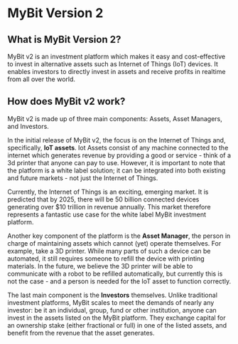 # MyBit Version 2

## What is MyBit Version 2?

MyBit v2 is an investment platform which makes it easy and cost-effective to invest in alternative assets such as Internet of Things \(IoT\) devices. It enables investors to directly invest in assets and receive profits in realtime from all over the world.

## How does MyBit v2 work?

MyBit v2 is made up of three main components: Assets, Asset Managers, and Investors. 

In the initial release of MyBit v2, the focus is on the Internet of Things and, specifically, **IoT assets**. Iot Assets consist of any machine connected to the internet which generates revenue by providing a good or service - think of a 3d printer that anyone can pay to use. However, it is important to note that the platform is a white label solution; it can be integrated into both existing and future markets - not just the Internet of Things. 

Currently, the Internet of Things is an exciting, emerging market. It is predicted that by 2025, there will be 50 billion connected devices generating over $10 trillion in revenue annually. This market therefore represents a fantastic use case for the white label MyBit investment platform. 

Another key component of the platform is the **Asset Manager**, the person in charge of maintaining assets which cannot \(yet\) operate themselves. For example, take a 3D printer. While many parts of such a device can be automated, it still requires someone to refill the device with printing materials. In the future, we believe the 3D printer will be able to communicate with a robot to be refilled automatically, but currently this is not the case - and a person is needed for the IoT asset to function correctly. 

The last main component is the **Investors** themselves. Unlike traditional investment platforms, MyBit scales to meet the demands of nearly any investor: be it an individual, group, fund or other institution, anyone can invest in the assets listed on the MyBit platform. They exchange capital for an ownership stake \(either fractional or full\) in one of the listed assets, and benefit from the revenue that the asset generates.

